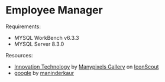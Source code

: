 # Employee Manager

Requirements:

- MYSQL WorkBench v6.3.3
- MYSQL Server 8.3.0

Resources:

- <a href="https://iconscout.com/illustrations/innovation-technology" class="text-underline font-size-sm" target="_blank">Innovation Technology</a> by <a href="https://iconscout.com/contributors/manypixels-gallery" class="text-underline font-size-sm">Manypixels Gallery</a> on <a href="https://iconscout.com" class="text-underline font-size-sm">IconScout</a>
- <a href="https://iconscout.com/icons/google" class="text-underline font-size-sm" target="_blank">google</a> by <a href="https://iconscout.com/contributors/maninderkaur" class="text-underline font-size-sm" target="_blank">maninderkaur</a>

